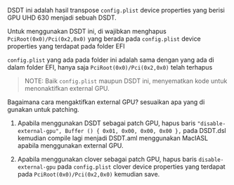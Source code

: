 DSDT ini adalah hasil transpose `config.plist` device properties yang berisi GPU UHD 630 menjadi sebuah DSDT.

Untuk menggunakan DSDT ini, di wajibkan menghapus `PciRoot(0x0)/Pci(0x2,0x0)` yang berada pada `config.plist` device properties yang terdapat pada folder EFI

`config.plist` yang ada pada folder ini adalah sama dengan yang ada di dalam folder EFI, hanya saja `PciRoot(0x0)/Pci(0x2,0x0)` telah terhapus

> NOTE: Baik `config.plist` maupun DSDT ini, menyematkan kode untuk menonaktifkan external GPU. 

Bagaimana cara mengaktifkan external GPU? sesuaikan apa yang di gunakan untuk patching.

1. Apabila menggunakan DSDT sebagai patch GPU, hapus baris `"disable-external-gpu", Buffer () { 0x01, 0x00, 0x00, 0x00 },` pada DSDT.dsl kemudian compile lagi menjadi DSDT.aml menggunakan MacIASL apabila menggunakan external GPU.

2. Apabila menggunakan clover sebagai patch GPU, hapus baris `disable-external-gpu` pada `config.plist` clover device properties yang terdapat pada `PciRoot(0x0)/Pci(0x2,0x0)` kemudian save.
